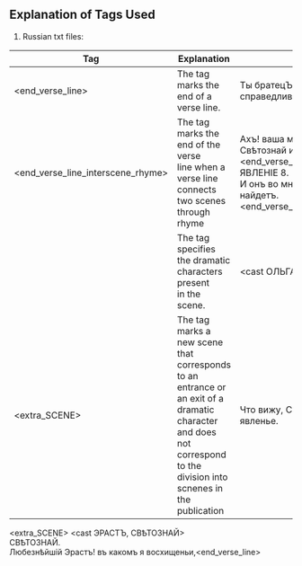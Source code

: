 ## Explanation of Tags Used
1. Russian txt files:

| Tag                | Explanation                           | Example
| ------------------ | ------------------------------------- |------------- 
| <end_verse_line>   | The tag marks the end of a verse line. |Ты братецЪ думаешь конечно справедливо. <end_verse_line>                                                        
| <end_verse_line_interscene_rhyme> |The tag marks the end of the verse <br>line when a verse line connects two scenes through rhyme |Ахъ! ваша мнѣ любовь — но Свѣтознай идетъ. <end_verse_line_interscene_rhyme> <br> ЯВЛЕНІЕ 8.<br> И онъ во мнѣ любовь такую же найдетъ.<end_verse_line_interscene_rhyme> 
|<cast> | The tag specifies the dramatic characters present<br> in the scene.|<cast ОЛЬГА, СВѢТОЗНАЙ>
|<extra_SCENE>| The tag marks a new scene that corresponds<br>to an entrance or an exit of a dramatic character<br>and does not correspond to the division into scnenes in the publication|Что вижу, Свѣтознай? нечаянно явленье.<br>
<extra_SCENE> <cast ЭРАСТЪ, СВѢТОЗНАЙ><br>
СВѢТОЗНАЙ.<br>
Любезнѣйшій Эрастъ! въ какомъ я восхищеньи,<end_verse_line><br>